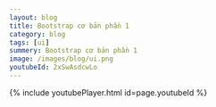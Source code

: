 ```yaml
---
layout: blog
title: Bootstrap cơ bản phần 1  
category: blog
tags: [ui]
summery: Bootstrap cơ bản phần 1   
image: /images/blog/ui.png
youtubeId: 2xSwAsdcwLo
---
```



{% include youtubePlayer.html id=page.youtubeId %}